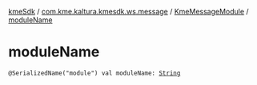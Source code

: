 [kmeSdk](../../index.md) / [com.kme.kaltura.kmesdk.ws.message](../index.md) / [KmeMessageModule](index.md) / [moduleName](./module-name.md)

# moduleName

`@SerializedName("module") val moduleName: `[`String`](https://kotlinlang.org/api/latest/jvm/stdlib/kotlin/-string/index.html)